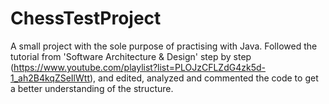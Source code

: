 # ChessTestProject
A small project with the sole purpose of practising with Java.
Followed the tutorial from 'Software Architecture & Design' step by step (https://www.youtube.com/playlist?list=PLOJzCFLZdG4zk5d-1_ah2B4kqZSeIlWtt),
and edited, analyzed and commented the code to get a better understanding of the structure.
